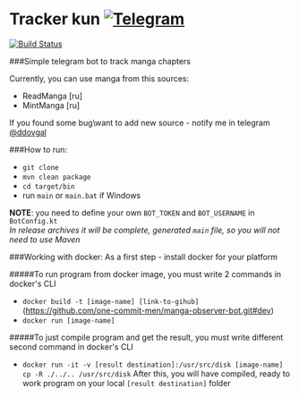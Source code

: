 # Tracker kun [![Telegram](http://www.sdam66.ru/images/telegram-logo.png)](http://telegram.me/TrackerKun_bot)
[![Build Status](https://travis-ci.org/one-commit-men/manga-observer-bot.svg?branch=dev)](https://travis-ci.org/one-commit-men/manga-observer-bot)

###Simple telegram bot to track manga chapters

Currently, you can use manga from this sources:
- ReadManga [ru]
- MintManga [ru]

If you found some bug\want to add new source - notify me in telegram [@ddovgal](http://telegram.me/ddovgal)

###How to run:
- `git clone`
- `mvn clean package`
- `cd target/bin`
- run `main` or `main.bat` if Windows

**NOTE**: you need to define your own `BOT_TOKEN` and `BOT_USERNAME` in `BotConfig.kt`  
*In release archives it will be complete, generated `main` file, so you will not need to use Maven*

###Working with docker:
As a first step - install docker for your platform

#####To run program from docker image, you must write 2 commands in docker's CLI
- `docker build -t [image-name] [link-to-gihub]` (https://github.com/one-commit-men/manga-observer-bot.git#dev)
- `docker run [image-name]`

#####To just compile program and get the result, you must write different second command in docker's CLI
- `docker run -it -v [result destination]:/usr/src/disk [image-name] cp -R ./../.. /usr/src/disk`
After this, you will have compiled, ready to work program on your local `[result destination]` folder
